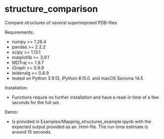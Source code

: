 # structure_comparison
Compare structures of several superimposed PDB-files

Requirements:
- numpy >= 1.26.4
- pandas >= 2.2.2
- scipy >= 1.13.1
- matplotlib >= 3.9.1
- MDTraj >= 1.9.7 
- iGraph >= 0.9.9
- leidenalg >= 0.8.9
- tested on Python 3.9.13, IPython 8.15.0. and macOS Sonoma 14.5

Installation:
- Functions require no further installation and have a read-in time of a few seconds for the full set.

Demo:
- Is provided in Examples/Mapping_structures_example.ipynb with the expected output provided as an .html-file. The run-time estimate is around 15 seconds.
